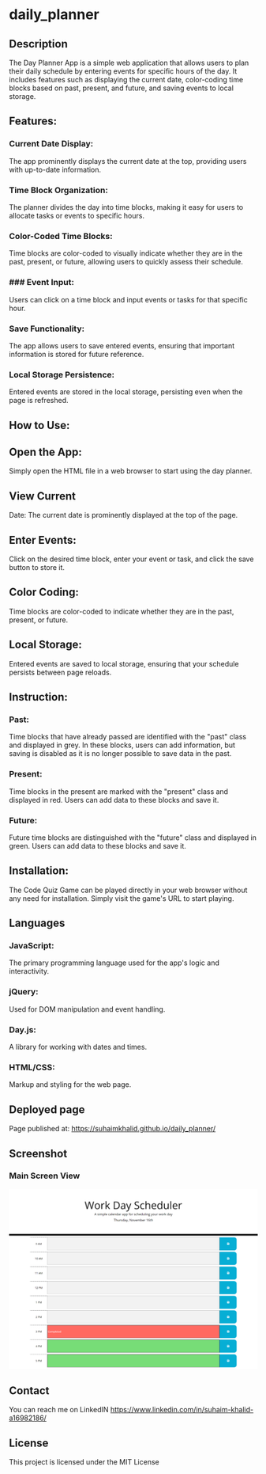 # daily_planner

## Description
The Day Planner App is a simple web application that allows users to plan their daily schedule by entering events for specific hours of the day. It includes features such as displaying the current date, color-coding time blocks based on past, present, and future, and saving events to local storage.

## Features:

### Current Date Display: 
The app prominently displays the current date at the top, providing users with up-to-date information.

### Time Block Organization:
The planner divides the day into time blocks, making it easy for users to allocate tasks or events to specific hours.

### Color-Coded Time Blocks: 
Time blocks are color-coded to visually indicate whether they are in the past, present, or future, allowing users to quickly assess their schedule.

### ### Event Input:
Users can click on a time block and input events or tasks for that specific hour.

### Save Functionality:
The app allows users to save entered events, ensuring that important information is stored for future reference.

### Local Storage Persistence: 
Entered events are stored in the local storage, persisting even when the page is refreshed.



## How to Use:

## Open the App:
Simply open the HTML file in a web browser to start using the day planner.
## View Current 
Date: The current date is prominently displayed at the top of the page.
## Enter Events:
Click on the desired time block, enter your event or task, and click the save button to store it.
## Color Coding:
Time blocks are color-coded to indicate whether they are in the past, present, or future.
## Local Storage:
Entered events are saved to local storage, ensuring that your schedule persists between page reloads.


## Instruction:

### Past:
Time blocks that have already passed are identified with the "past" class and displayed in grey. In these blocks, users can add information, but saving is disabled as it is no longer possible to save data in the past.

### Present:
Time blocks in the present are marked with the "present" class and displayed in red. Users can add data to these blocks and save it.

### Future:
Future time blocks are distinguished with the "future" class and displayed in green. Users can add data to these blocks and save it.


## Installation:

The Code Quiz Game can be played directly in your web browser without any need for installation. Simply visit the game's URL to start playing.

## Languages 

### JavaScript: 
The primary programming language used for the app's logic and interactivity.

### jQuery: 
Used for DOM manipulation and event handling.

### Day.js: 
A library for working with dates and times.

### HTML/CSS: 
Markup and styling for the web page.

## Deployed page

Page published at: https://suhaimkhalid.github.io/daily_planner/

## Screenshot

### Main Screen View
![Html View](/Assets/Images/HTMLVIew.png)

## Contact

You can reach me on LinkedIN https://www.linkedin.com/in/suhaim-khalid-a16982186/

## License

This project is licensed under the MIT License